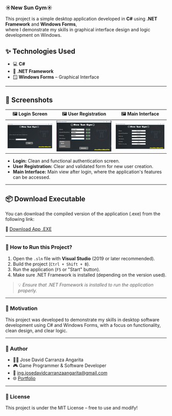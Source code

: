 ﻿### ☀️New Sun Gym☀️

This project is a simple desktop application developed in **C#** using **.NET Framework** and **Windows Forms**,  
where I demonstrate my skills in graphical interface design and logic development on Windows.

## ✨ Technologies Used

- 💻 **C#**
- 🧩 **.NET Framework**
- 🪟 **Windows Forms** – Graphical Interface

---

## 📸 Screenshots

| 🖼️ Login Screen | 🖼️ User Registration | 🖼️ Main Interface |
|------------------|------------------------|---------------------|
| [![Login](./Data/Login.jpg)](./Data/Login.jpg) | [![Register](./Data/CalculatePayment.jpg)](./Data/CalculatePayment.jpg) | [![Main Interface](./Data/ReportPayment.jpg)](./Data/ReportPayment.jpg) |

- **Login:** Clean and functional authentication screen.  
- **User Registration:** Clear and validated form for new user creation.  
- **Main Interface:** Main view after login, where the application's features can be accessed.

---

## 📦 Download Executable

You can download the compiled version of the application (.exe) from the following link:

🔗 [Download App .EXE](./Data/Executable/setup.exe)

---

### 🚀 How to Run this Project?

1. Open the `.sln` file with **Visual Studio** (2019 or later recommended).
2. Build the project (`Ctrl + Shift + B`).
3. Run the application (`F5` or "Start" button).
4. Make sure .NET Framework is installed (depending on the version used).

> 💡 *Ensure that .NET Framework is installed to run the application properly.*

---

### 🧠 Motivation

This project was developed to demonstrate my skills in desktop software development using C# and Windows Forms, with a focus on functionality, clean design, and clear logic.

---

### 🙌 Author

- 👨‍💻 Jose David Carranza Angarita  
- 🎮 Game Programmer & Software Developer  
- 📧 ing.josedavidcarranzaangarita@gmail.com  
- 🌐 [Portfolio](https://jose-david-carranza-unity-developer.netlify.app/)

---

### 📜 License

This project is under the MIT License – free to use and modify!
